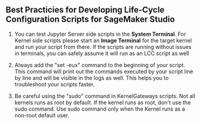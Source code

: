 ## Best Practicies for Developing Life-Cycle Configuration Scripts for SageMaker Studio

1. You can test Jupyter Server side scripts in the **System Terminal**. For Kernel side scripts please start an **Image Terminal** for the target kernel and run your script from there. If the scripts are running without issues in terminals, you can safely assume it will run as an LCC script as well

2. Always add the "set -eux" command to the beginning of your script. This command will print out the commands executed by your script line by line and will be visible in the logs as well. This helps you to troubleshoot your scripts faster.

3. Be careful using the "sudo" command in KernelGateways scripts. Not all kernels runs as root by default. If the kernel runs as root, don't use the sudo command. Use sudo command only when the Kernel runs as a non-root default user.

